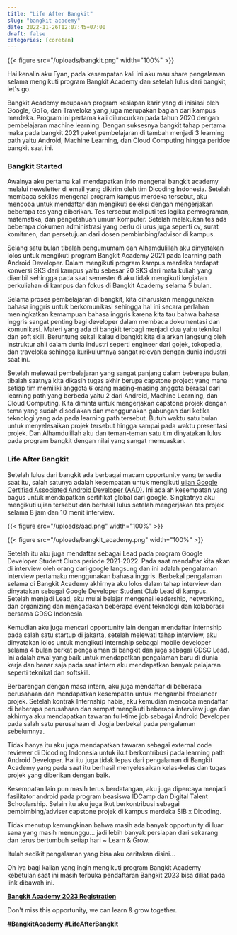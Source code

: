 ```yaml
---
title: "Life After Bangkit"
slug: "bangkit-academy"
date: 2022-11-26T12:07:45+07:00
draft: false
categories: [coretan]
---
```


{{< figure src="/uploads/bangkit.png" width="100%" >}}

Hai kenalin aku Fyan, pada kesempatan kali ini aku mau share pengalaman selama mengikuti program Bangkit Academy dan setelah lulus dari bangkit, let's go.

Bangkit Academy meupakan program kesiapan karir yang di inisiasi oleh Google, GoTo, dan Traveloka yang juga merupakan bagian dari kampus merdeka. Program ini pertama kali diluncurkan pada tahun 2020 dengan pembelajaran machine learning. Dengan suksesnya bangkit tahap pertama maka pada bangkit 2021 paket pembelajaran di tambah menjadi 3 learning path yaitu Android, Machine Learning, dan Cloud Computing hingga peridoe bangkit saat ini.

### Bangkit Started

Awalnya aku pertama kali mendapatkan info mengenai bangkit academy melalui newsletter di email yang dikirim oleh tim Dicoding Indonesia. Setelah membaca sekilas mengenai program kampus merdeka tersebut, aku mencoba untuk mendaftar dan mengikuti seleksi dengan mengerjakan beberapa tes yang diberikan. Tes tersebut meliputi tes logika pemrograman, matematika, dan pengetahuan umum komputer. Setelah melakukan tes ada beberapa dokumen administrasi yang perlu di urus juga seperti cv, surat komitmen, dan persetujuan dari dosen pembimbing/advisor di kampus.

Selang satu bulan tibalah pengumumam dan Alhamdulillah aku dinyatakan lolos untuk mengikuti program Bangkit Academy 2021 pada learning path Android Developer. Dalam mengikuti program kampus merdeka terdapat konversi SKS dari kampus yaitu sebesar 20 SKS dari mata kuliah yang diambil sehingga pada saat semester 6 aku tidak mengikuti kegiatan perkuliahan di kampus dan fokus di Bangkit Academy selama 5 bulan.

Selama proses pembelajaran di bangkit, kita diharuskan menggunakan bahasa inggris untuk berkomunikasi sehingga hal ini secara perlahan meningkatkan kemampuan bahasa inggris karena kita tau bahwa bahasa inggris sangat penting bagi developer dalam membaca dokumentasi dan komunikasi. Materi yang ada di bangkit terbagi menjadi dua yaitu teknikal dan soft skill. Beruntung sekali kalau dibangkit kita diajarkan langsung oleh instruktur ahli dalam dunia industri seperti engineer dari gojek, tokopedia, dan traveloka sehingga kurikulumnya sangat relevan dengan dunia industri saat ini.

Setelah melewati pembelajaran yang sangat panjang dalam beberapa bulan, tibalah saatnya kita dikasih tugas akhir berupa capstone project yang mana setiap tim memiliki anggota 6 orang masing-masing anggota berasal dari learning path yang berbeda yaitu 2 dari Android, Machine Learning, dan Cloud Computing. Kita diminta untuk mengerjakan capstone projek dengan tema yang sudah disediakan dan menggunakan gabungan dari ketika teknologi yang ada pada learning path tersebut. Butuh waktu satu bulan untuk menyelesaikan projek tersebut hingga sampai pada waktu presentasi projek. Dan Alhamdulillah aku dan teman-teman satu tim dinyatakan lulus pada program bangkit dengan nilai yang sangat memuaskan.

### Life After Bangkit

Setelah lulus dari bangkit ada berbagai macam opportunity yang tersedia saat itu, salah satunya adalah kesempatan untuk mengikuti [ujian Google Certifiad Associated Android Developer (AAD)](https://medium.com/@ahmdsufyan/pengalaman-mengikuti-ujian-associate-android-developer-aad-ca00c3f96828). Ini adalah kesempatan yang bagus untuk mendapatkan sertifikat global dari google. Singkatnya aku mengikuti ujian tersebut dan berhasil lulus setelah mengerjakan tes projek selama 8 jam dan 10 menit interview.

{{< figure src="/uploads/aad.png" width="100%" >}}

{{< figure src="/uploads/bangkit_academy.png" width="100%" >}}

Setelah itu aku juga mendaftar sebagai Lead pada program Google Developer Student Clubs periode 2021-2022. Pada saat mendaftar kita akan di interview oleh orang dari google langsung dan ini adalah pengalaman interview pertamaku menggunakan bahasa inggris. Berbekal pengalaman selama di Bangkit Academy akhirnya aku lolos dalam tahap interview dan dinyatakan sebagai Google Developer Student Club Lead di kampus. Setelah menjadi Lead, aku mulai belajar mengenai leadership, networking, dan organizing dan mengadakan beberapa event teknologi dan kolaborasi bersama GDSC Indonesia.

Kemudian aku juga mencari opportunity lain dengan mendaftar internship pada salah satu startup di jakarta, setelah melewati tahap interview, aku dinyatakan lolos untuk mengikuti internship sebagai mobile developer selama 4 bulan berkat pengalaman di bangkit dan juga sebagai GDSC Lead. Ini adalah awal yang baik untuk mendapatkan pengalaman baru di dunia kerja dan benar saja pada saat intern aku mendapatkan banyak pelajaran seperti teknikal dan softskill.

Berbarengan dengan masa intern, aku juga mendaftar di beberapa perusahaan dan mendapatkan kesempatan untuk mengambil freelancer projek. Setelah kontrak Internship habis, aku kemudian mencoba mendaftar di beberapa perusahaan dan sempat mengikuti beberapa interview juga dan akhirnya aku mendapatkan tawaran full-time job sebagai Android Developer pada salah satu perusahaan di Jogja berbekal pada pengalaman sebelumnya.

Tidak hanya itu aku juga mendapatkan tawaran sebagai external code reviewer di Dicoding Indonesia untuk ikut berkontribusi pada learning path Android Developer. Hal itu juga tidak lepas dari pengalaman di Bangkit Academy yang pada saat itu berhasil menyelesaikan kelas-kelas dan tugas projek yang diberikan dengan baik.

Kesempatan lain pun masih terus berdatangan, aku juga dipercaya menjadi fasilitator android pada program beasiswa IDCamp dan Digital Talent Schoolarship. Selain itu aku juga ikut berkontribusi sebagai pembimbing/adviser capstone projek di kampus merdeka SIB x Dicoding.

Tidak menutup kemungkinan bahwa masih ada banyak opportunity di luar sana yang masih menunggu... jadi lebih banyak persiapan dari sekarang dan terus bertumbuh setiap hari ~ Learn & Grow.

Itulah sedikit pengalaman yang bisa aku ceritakan disini...

Oh iya bagi kalian yang ingin mengikuti program Bangkit Academy kebetulan saat ini masih terbuka pendaftaran Bangkit 2023 bisa diliat pada link dibawah ini.

**[Bangkit Academy 2023 Registration](https://grow.google/intl/id_id/bangkit/)**

Don't miss this opportunity, we can learn & grow together.

**#BangkitAcademy** **#LifeAfterBangkit**
